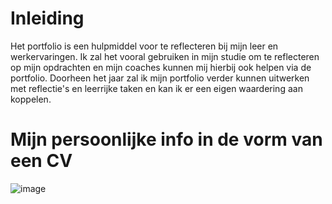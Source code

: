 # Inleiding
Het portfolio is een hulpmiddel voor te reflecteren bij mijn leer en werkervaringen.
Ik zal het vooral gebruiken in mijn studie om te reflecteren op mijn opdrachten en mijn coaches kunnen mij hierbij ook helpen via de portfolio.
Doorheen het jaar zal ik mijn portfolio verder kunnen uitwerken met reflectie's en leerrijke taken en kan ik er een eigen waardering aan koppelen.

# Mijn persoonlijke info in de vorm van een CV



![image](https://github.com/PXL-Digital-SNE-Werkplekleren/portfolio-ArneMinnenPXL/assets/148560595/931d9142-33d0-4fb7-939b-434d126abdbf)



